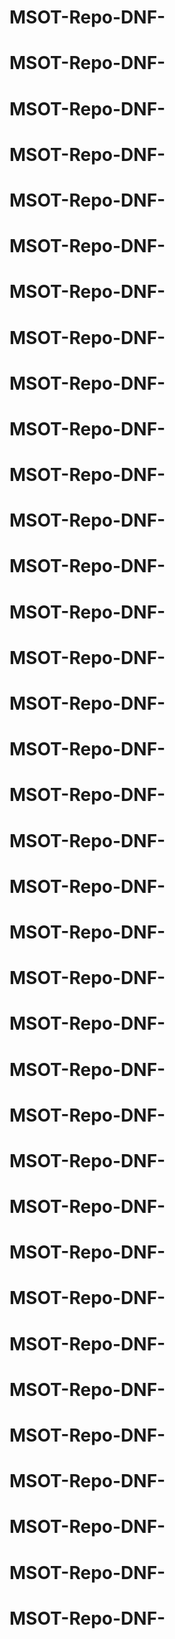 # MSOT-Repo-DNF-
# MSOT-Repo-DNF-
# MSOT-Repo-DNF-
# MSOT-Repo-DNF-
# MSOT-Repo-DNF-
# MSOT-Repo-DNF-
# MSOT-Repo-DNF-
# MSOT-Repo-DNF-
# MSOT-Repo-DNF-
# MSOT-Repo-DNF-
# MSOT-Repo-DNF-
# MSOT-Repo-DNF-
# MSOT-Repo-DNF-
# MSOT-Repo-DNF-
# MSOT-Repo-DNF-
# MSOT-Repo-DNF-
# MSOT-Repo-DNF-
# MSOT-Repo-DNF-
# MSOT-Repo-DNF-
# MSOT-Repo-DNF-
# MSOT-Repo-DNF-
# MSOT-Repo-DNF-
# MSOT-Repo-DNF-
# MSOT-Repo-DNF-
# MSOT-Repo-DNF-
# MSOT-Repo-DNF-
# MSOT-Repo-DNF-
# MSOT-Repo-DNF-
# MSOT-Repo-DNF-
# MSOT-Repo-DNF-
# MSOT-Repo-DNF-
# MSOT-Repo-DNF-
# MSOT-Repo-DNF-
# MSOT-Repo-DNF-
# MSOT-Repo-DNF-
# MSOT-Repo-DNF-
